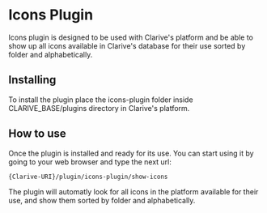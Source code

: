 
# Icons Plugin


Icons plugin is designed to be used with Clarive's platform and be able to show up all icons available in Clarive's database for their use sorted by folder and alphabetically.

## Installing


To install the plugin place the icons-plugin folder inside CLARIVE_BASE/plugins directory in Clarive's platform.

## How to use


Once the plugin is installed and ready for its use. You can start using it by going to your web browser and type the next url:

	{Clarive-URI}/plugin/icons-plugin/show-icons

The plugin will automatly look for all icons in the platform available for their use, and show them sorted by folder and alphabetically.

